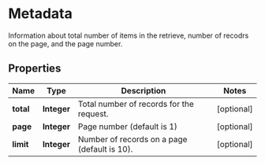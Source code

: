 

# Metadata

Information about total number of items in the retrieve, number of recodrs on the page, and the page number.

## Properties

Name | Type | Description | Notes
------------ | ------------- | ------------- | -------------
**total** | **Integer** | Total number of records for the request. |  [optional]
**page** | **Integer** | Page number (default is 1) |  [optional]
**limit** | **Integer** | Number of records on a page (default is 10). |  [optional]



